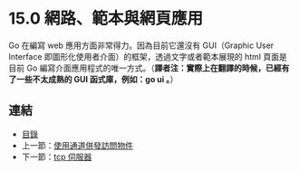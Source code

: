 # 15.0 網路、範本與網頁應用

Go 在編寫 web 應用方面非常得力。因為目前它還沒有 GUI（Graphic User Interface 即圖形化使用者介面）的框架，透過文字或者範本展現的 html 頁面是目前 Go 編寫介面應用程式的唯一方式。（**譯者注：實際上在翻譯的時候，已經有了一些不太成熟的 GUI 函式庫，例如：go ui 。**）

## 連結

- [目錄](directory.md)
- 上一節：[使用通道併發訪問物件](14.17.md)
- 下一節：[tcp 伺服器](15.1.md)

